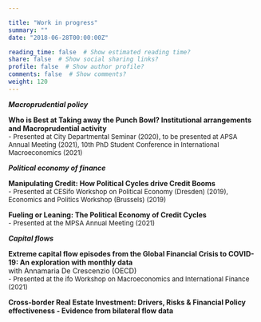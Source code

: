 ```yaml
---

title: "Work in progress"
summary: ""
date: "2018-06-28T00:00:00Z"

reading_time: false  # Show estimated reading time?
share: false  # Show social sharing links?
profile: false  # Show author profile?
comments: false  # Show comments?
weight: 120
---
```


***Macroprudential policy***
  
**Who is Best at Taking away the Punch Bowl? Institutional arrangements and Macroprudential activity**  
<font size="2">   - Presented at City Departmental Seminar (2020), to be presented at APSA Annual Meeting (2021), 10th PhD Student Conference in International Macroeconomics (2021) </font>  
  
***Political economy of finance***
  
**Manipulating Credit: How Political Cycles drive Credit Booms**  
<font size="2">   - Presented at CESifo Workshop on Political Economy (Dresden) (2019), Economics and Politics Workshop (Brussels) (2019) </font> 
  
**Fueling or Leaning: The Political Economy of Credit Cycles**  
<font size="2">    - Presented at the MPSA Annual Meeting (2021) </font>  
  
***Capital flows***  
  
**Extreme capital flow episodes from the Global Financial Crisis to COVID-19: An exploration with monthly data**  
with Annamaria De Crescenzio (OECD)  
<font size="2">    - Presented at the ifo Workshop on Macroeconomics and International Finance (2021) </font> 
  
**Cross-border Real Estate Investment: Drivers, Risks & Financial Policy effectiveness - Evidence from bilateral flow data**  
